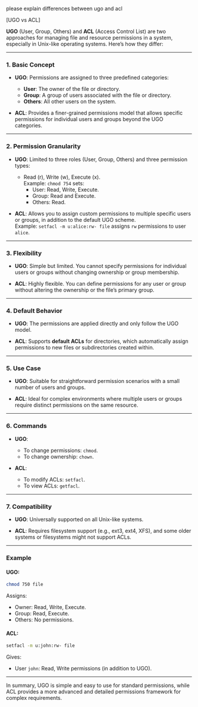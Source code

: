 please explain differences between ugo and acl

[UGO vs ACL]

**UGO** (User, Group, Others) and **ACL** (Access Control List) are two approaches for managing file and resource permissions in a system, especially in Unix-like operating systems. Here’s how they differ:

---

### 1. **Basic Concept**
- **UGO**: Permissions are assigned to three predefined categories:  
  - **User**: The owner of the file or directory.  
  - **Group**: A group of users associated with the file or directory.  
  - **Others**: All other users on the system.
  
- **ACL**: Provides a finer-grained permissions model that allows specific permissions for individual users and groups beyond the UGO categories.

---

### 2. **Permission Granularity**
- **UGO**: Limited to three roles (User, Group, Others) and three permission types:  
  - Read (r), Write (w), Execute (x).  
  Example: `chmod 754` sets:  
    - User: Read, Write, Execute.  
    - Group: Read and Execute.  
    - Others: Read.
  
- **ACL**: Allows you to assign custom permissions to multiple specific users or groups, in addition to the default UGO scheme.  
  Example: `setfacl -m u:alice:rw- file` assigns `rw` permissions to user `alice`.

---

### 3. **Flexibility**
- **UGO**: Simple but limited. You cannot specify permissions for individual users or groups without changing ownership or group membership.
  
- **ACL**: Highly flexible. You can define permissions for any user or group without altering the ownership or the file’s primary group.

---

### 4. **Default Behavior**
- **UGO**: The permissions are applied directly and only follow the UGO model.
  
- **ACL**: Supports **default ACLs** for directories, which automatically assign permissions to new files or subdirectories created within.

---

### 5. **Use Case**
- **UGO**: Suitable for straightforward permission scenarios with a small number of users and groups.
  
- **ACL**: Ideal for complex environments where multiple users or groups require distinct permissions on the same resource.

---

### 6. **Commands**
- **UGO**:  
  - To change permissions: `chmod`.  
  - To change ownership: `chown`.  

- **ACL**:  
  - To modify ACLs: `setfacl`.  
  - To view ACLs: `getfacl`.  

---

### 7. **Compatibility**
- **UGO**: Universally supported on all Unix-like systems.
  
- **ACL**: Requires filesystem support (e.g., ext3, ext4, XFS), and some older systems or filesystems might not support ACLs.

---

### Example
#### UGO:
```bash
chmod 750 file
```
Assigns:
- Owner: Read, Write, Execute.
- Group: Read, Execute.
- Others: No permissions.

#### ACL:
```bash
setfacl -m u:john:rw- file
```
Gives:
- User `john`: Read, Write permissions (in addition to UGO).

---

In summary, UGO is simple and easy to use for standard permissions, while ACL provides a more advanced and detailed permissions framework for complex requirements.
